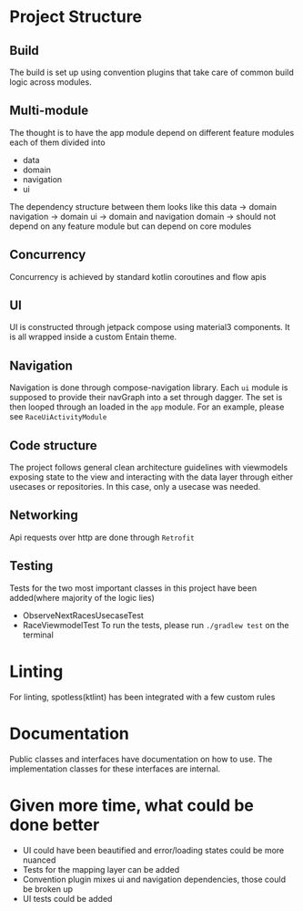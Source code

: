# Project Structure

## Build

The build is set up using convention plugins that take care of common build logic across modules.

## Multi-module

The thought is to have the app module depend on different feature modules each of them divided into

- data
- domain
- navigation
- ui

The dependency structure between them looks like this
data -> domain
navigation -> domain
ui -> domain and navigation
domain -> should not depend on any feature module but can depend on core modules

## Concurrency

Concurrency is achieved by standard kotlin coroutines and flow apis

## UI

UI is constructed through jetpack compose using material3 components. It is all wrapped inside a
custom Entain theme.

## Navigation

Navigation is done through compose-navigation library. Each `ui` module is supposed to provide their
navGraph into a set through dagger. The set is then looped through an loaded in the `app` module.
For an example, please see `RaceUiActivityModule`

## Code structure

The project follows general clean architecture guidelines with viewmodels exposing state to the view
and interacting with the data layer through
either usecases or repositories. In this case, only a usecase was needed.

## Networking

Api requests over http are done through `Retrofit`

## Testing

Tests for the two most important classes in this project have been added(where majority of the logic
lies)

- ObserveNextRacesUsecaseTest
- RaceViewmodelTest
  To run the tests, please run `./gradlew test` on the terminal

# Linting

For linting, spotless(ktlint) has been integrated with a few custom rules

# Documentation

Public classes and interfaces have documentation on how to use. The implementation classes for these
interfaces are internal.

# Given more time, what could be done better

- UI could have been beautified and error/loading states could be more nuanced
- Tests for the mapping layer can be added
- Convention plugin mixes ui and navigation dependencies, those could be broken up
- UI tests could be added
